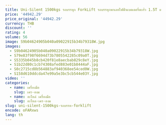 ```yaml
---
title: Uni-Silent 1500kgs รถบรรทุก ForkLift รถบรรทุกพาเลทไฟฟ้าแบตเตอรี่ตะกั่ว 1.5T แจ็คพาเลทไฟฟ้าแบบพกพารถ SL15GI-1
price: '44942.29'
price_original: '44942.29'
currency: THB
discount: ''
rating: 4
volume: 56
image: S9b04624905b040a09022915b34b79318W.jpg
images:
  - S9b04624905b040a09022915b34b79318W.jpg
  - S79e83f98f6694d73b7805542285c09a0T.jpg
  - S5335b045b8cb420f81e8aecbab829c8eY.jpg
  - S1b22d80c1cb74308afed883e01b8444aF.jpg
  - S0c2715cd8b564883af940368ee54ced0W.jpg
  - S158d610ddcda47e99a5e3bc5cb544e03Y.jpg
video: ''
categories:
  - name: เครื่องมือ
    slug: เคร-องม
  - name: อะไหล่ เครื่องมือ
    slug: อะไหล-เคร-องม
slug: uni-silent-1500kgs-รถบรรท-forklift
encode: oFARxws
lang: th
---
```

  